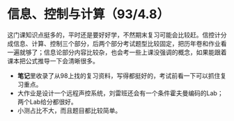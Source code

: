 # 信息、控制与计算（93/4.8）
这门课知识点挺多的，平时还是要好好学，不然期末复习可能会比较赶。信控计分成信息、计算、控制三个部分，后两个部分考试题型比较固定，把历年卷和作业看一遍就够了；信息论部分内容比较杂，也会考一些上课没强调的概念，如果能跟着课本把公式推导一下会清晰很多。
+ **笔记**里收录了从98上找的复习资料，写得都挺好的，考试前看一下可以抓住复习重点。
+ 大作业是设计一个远程声控系统，刘雷班还会有一个条件霍夫曼编码的Lab；两个Lab给分都很好。
+ 小测占比不大，而且题目都比较简单。
